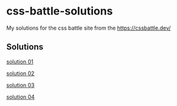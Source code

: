 # css-battle-solutions
My solutions for the css battle site from the https://cssbattle.dev/

## Solutions

[solution 01](solution01.html)

[solution 02](solution02.html)

[solution 03](solution03.html)

[solution 04](solution04.html)